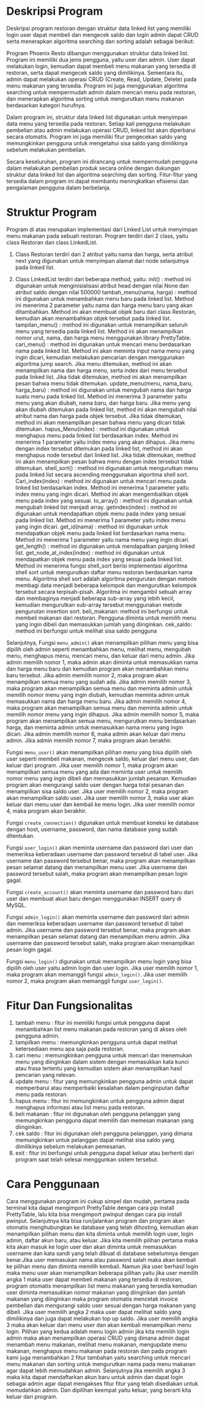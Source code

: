 # Deskripsi Program
Deskripsi program restoran dengan struktur data linked list yang memiliki login user dapat membeli dan mengecek saldo dan login admin dapat CRUD serta menerapkan algoritma searching dan sorting adalah sebagai berikut:

Program Phoenix Resto dibangun menggunakan struktur data linked list. Program ini memiliki dua jenis pengguna, yaitu user dan admin. User dapat melakukan login, kemudian dapat membeli menu makanan yang tersedia di restoran, serta dapat mengecek saldo yang dimilikinya. Sementara itu, admin dapat melakukan operasi CRUD (Create, Read, Update, Delete) pada menu makanan yang tersedia. Program ini juga menggunakan algoritma searching untuk mempermudah admin dalam mencari menu pada restoran, dan menerapkan algoritma sorting untuk mengurutkan menu makanan berdasarkan kategori hurufnya.

Dalam program ini, struktur data linked list digunakan untuk menyimpan data menu yang tersedia pada restoran. Setiap kali pengguna melakukan pembelian atau admin melakukan operasi CRUD, linked list akan diperbarui secara otomatis. Program ini juga memiliki fitur pengecekan saldo yang memungkinkan pengguna untuk mengetahui sisa saldo yang dimilikinya sebelum melakukan pembelian.

Secara keseluruhan, program ini dirancang untuk mempermudah pengguna dalam melakukan pembelian produk secara online dengan dukungan struktur data linked list dan algoritma searching dan sorting. Fitur-fitur yang tersedia dalam program ini dapat membantu meningkatkan efisiensi dan pengalaman pengguna dalam berbelanja.

# Struktur Program
Program di atas merupakan implementasi dari Linked List untuk menyimpan menu makanan pada sebuah restoran. Program terdiri dari 2 class, yaitu class Restoran dan class LinkedList.

1. Class Restoran terdiri dari 2 atribut yaitu nama dan harga, serta atribut next yang digunakan untuk menyimpan alamat dari node selanjutnya pada linked list.

2. Class LinkedList terdiri dari beberapa method, yaitu:
init() : method ini digunakan untuk menginisialisasi atribut head dengan nilai None dan atribut saldo dengan nilai 500000
tambah_menu(nama, harga) : method ini digunakan untuk menambahkan menu baru pada linked list. Method ini menerima 2 parameter yaitu nama dan harga menu baru yang akan ditambahkan. Method ini akan membuat objek baru dari class Restoran, kemudian akan menambahkan objek tersebut pada linked list.
tampilan_menu() : method ini digunakan untuk menampilkan seluruh menu yang tersedia pada linked list. Method ini akan menampilkan nomor urut, nama, dan harga menu menggunakan library PrettyTable.
cari_menu() : method ini digunakan untuk mencari menu berdasarkan nama pada linked list. Method ini akan meminta input nama menu yang ingin dicari, kemudian melakukan pencarian dengan menggunakan algoritma jump search. Jika menu ditemukan, method ini akan menampilkan nama dan harga menu, serta index dari menu tersebut pada linked list. Jika tidak ditemukan, method ini akan menampilkan pesan bahwa menu tidak ditemukan.
update_menu(menu, nama_baru, harga_baru) : method ini digunakan untuk mengubah nama dan harga suatu menu pada linked list. Method ini menerima 3 parameter yaitu menu yang akan diubah, nama baru, dan harga baru. Jika menu yang akan diubah ditemukan pada linked list, method ini akan mengubah nilai atribut nama dan harga pada objek tersebut. Jika tidak ditemukan, method ini akan menampilkan pesan bahwa menu yang dicari tidak ditemukan.
hapus_Menu(index) : method ini digunakan untuk menghapus menu pada linked list berdasarkan index. Method ini menerima 1 parameter yaitu index menu yang akan dihapus. Jika menu dengan index tersebut ditemukan pada linked list, method ini akan menghapus node tersebut dari linked list. Jika tidak ditemukan, method ini akan menampilkan pesan bahwa menu dengan index tersebut tidak ditemukan.
shell_sort() : method ini digunakan untuk mengurutkan menu pada linked list secara ascending menggunakan algoritma shell sort.
Cari_index(index) : method ini digunakan untuk mencari menu pada linked list berdasarkan index. Method ini menerima 1 parameter yaitu index menu yang ingin dicari. Method ini akan mengembalikan objek menu pada index yang sesuai.
to_array() : method ini digunakan untuk mengubah linked list menjadi array.
getindex(index) : method ini digunakan untuk mendapatkan objek menu pada index yang sesuai pada linked list. Method ini menerima 1 parameter yaitu index menu yang ingin dicari.
get_id(nama) : method ini digunakan untuk mendapatkan objek menu pada linked list berdasarkan nama menu. Method ini menerima 1 parameter yaitu nama menu yang ingin dicari.
get_length() : method ini digunakan untuk mendapatkan panjang linked list.
get_node_at_index(index) : method ini digunakan untuk mendapatkan objek menu pada index yang sesuai pada linked list. Method ini menerima fungsi shell_sort berisi implementasi algoritma shell sort untuk mengurutkan daftar menu restoran berdasarkan nama menu. Algoritma shell sort adalah algoritma pengurutan dengan metode membagi data menjadi beberapa kelompok dan mengurutkan kelompok tersebut secara terpisah-pisah. Algoritma ini mengambil sebuah array dan membaginya menjadi beberapa sub-array yang lebih kecil, kemudian mengurutkan sub-array tersebut menggunakan metode pengurutan insertion sort.
beli_makanan: method ini berfungsi untuk membeli makanan dari restoran. Pengguna diminta untuk memilih menu yang ingin dibeli dan memasukkan jumlah yang diinginkan.
cek_saldo: method ini berfungsi untuk melihat sisa saldo pengguna

Selanjutnya, Fungsi `menu_admin()` akan menampilkan pilihan menu yang bisa dipilih oleh admin seperti menambahkan menu, melihat menu, mengubah menu, menghapus menu, mencari menu, dan keluar dari menu admin.
Jika admin memilih nomor 1, maka admin akan diminta untuk memasukkan nama dan harga menu baru dan kemudian program akan menambahkan menu baru tersebut.
Jika admin memilih nomor 2, maka program akan menampilkan semua menu yang sudah ada.
Jika admin memilih nomor 3, maka program akan menampilkan semua menu dan meminta admin untuk memilih nomor menu yang ingin diubah, kemudian meminta admin untuk memasukkan nama dan harga menu baru.
Jika admin memilih nomor 4, maka program akan menampilkan semua menu dan meminta admin untuk memilih nomor menu yang ingin dihapus.
Jika admin memilih nomor 5, maka program akan menampilkan semua menu, mengurutkan menu berdasarkan harga, dan meminta admin untuk memasukkan nama menu yang ingin dicari.
Jika admin memilih nomor 6, maka admin akan keluar dari menu admin.
Jika admin memilih nomor 7, maka program akan berakhir.

Fungsi `menu_user()` akan menampilkan pilihan menu yang bisa dipilih oleh user seperti membeli makanan, mengecek saldo, keluar dari menu user, dan keluar dari program.
Jika user memilih nomor 1, maka program akan menampilkan semua menu yang ada dan meminta user untuk memilih nomor menu yang ingin dibeli dan memasukkan jumlah pesanan. Kemudian program akan mengurangi saldo user dengan harga total pesanan dan menampilkan sisa saldo user.
Jika user memilih nomor 2, maka program akan menampilkan saldo user.
Jika user memilih nomor 3, maka user akan keluar dari menu user dan kembali ke menu login.
Jika user memilih nomor 4, maka program akan berakhir.

Fungsi `create_connection()` digunakan untuk membuat koneksi ke database dengan host, username, password, dan nama database yang sudah ditentukan.

Fungsi `user_login()` akan meminta username dan password dari user dan memeriksa keberadaan username dan password tersebut di tabel user. Jika username dan password tersebut benar, maka program akan menampilkan pesan selamat datang dan menampilkan menu user. Jika username dan password tersebut salah, maka program akan menampilkan pesan login gagal.

Fungsi `create_account()` akan meminta username dan password baru dari user dan membuat akun baru dengan menggunakan INSERT query di MySQL.

Fungsi `admin_login()` akan meminta username dan password dari admin dan memeriksa keberadaan username dan password tersebut di tabel admin. Jika username dan password tersebut benar, maka program akan menampilkan pesan selamat datang dan menampilkan menu admin. Jika username dan password tersebut salah, maka program akan menampilkan pesan login gagal.

Fungsi `menu_login()` digunakan untuk menampilkan menu login yang bisa dipilih oleh user yaitu admin login dan user login. Jika user memilih nomor 1, maka program akan memanggil fungsi `admin_login()`. Jika user memilih nomor 2, maka program akan memanggil fungsi `user_login()`.



# Fitur Dan Fungsionalitas
1. tambah menu : fitur ini memiliki fungsi untuk pengguna dapat menambahkan list menu makanan pada restoran yang di akses oleh pengguna admin.
2. tampilkan menu : memungkinkan pengguna untuk dapat melihat ketersediaan menu apa saja pada restoran.
3. cari menu : memungkinkan pengguna untuk mencari dan menemukan menu yang diinginkan dalam sistem dengan memasukkan kata kunci atau frasa tertentu yang kemudian sistem akan menampilkan hasil pencarian yang relevan.
4. update menu : fitur yang memungkinkan pengguna admin untuk dapat memperbarui atau memperbaiki kesalahan dalam penginputan daftar menu pada restoran.
5. hapus menu : fitur ini memungkinkan untuk pengguna admin dapat menghapus informasi atau list menu pada restoran.
6. beli makanan : fitur ini digunakan oleh pengguna pelanggan yang memungkinkan pengguna dapat memilih dan memesan makanan yang diinginkan.
7. cek saldo : fitur ini digunakan oleh pengguna pelanggan, yang dimana memungkinkan untuk pelanggan dapat melihat sisa saldo yang dimilikinya sebelum melakukan pemesanan.
8. exit : fitur ini berfungsi untuk pengguna dapat keluar atau berhenti dari program saat telah selesai menggunkan sistem tersebut.


# Cara Penggunaan
 Cara menggunakan program ini cukup simpel dan mudah, pertama pada terminal kita dapat mengimport PrettyTable dengan cara pip install PrettyTable, lalu kita bisa mengimport pwinput dengan cara pip install pwinput. Selanjutnya kita bisa run/jalankan program  dan program akan otomatis menghubungkan ke database yang telah dihosting, kemudian akan menampilkan pilihan menu dan kita diminta untuk memilih login user, login admin, daftar akun baru, atau keluar. Jika kita memilih pilihan pertama maka kita akan masuk ke login user dan akan diminta untuk memasukkan username dan kata sandi yang telah dibuat di database sebelumnya dengan benar.Jika user memasukan nama atau password salah maka akan kembali ke pilihan menu dan diminta memilih kembali. Namun jika user berhasil login maka menu user akan menampilkan beberapa pilihan yaitu jika user memilih angka 1 maka user dapat membeli makanan yang tersedia di restoran, program otomatis menampilkan list menu makanan yang tersedia kemudian user diminta memasukkan nomor makanan yang diinginkan dan jumlah makanan yang diinginkan maka program otomatis mencetak invoice pembelian dan mengurangi saldo user sesuai dengan harga makanan yang dibeli. Jika user memilih angka 2 maka user dapat melihat saldo yang dimilikinya dan juga dapat melakukan top up saldo. Jika user memilih angka 3 maka akan keluar dari menu user dan akan kembali menampilkan menu login. Pilihan yang kedua adalah menu login admin jika kita memilih login admin maka akan menampilkan operasi CRUD yang dimana admin dapat menambah menu makanan, melihat menu makanan, mengupdate menu makanan, menghapus menu makanan pada restoran dan pada program kami juga menambahkan 2 fitur tambahan yaitu searching untuk mencari menu makanan dan sorting untuk mengurutkan nama pada menu makanan agar dapat lebih memudahkan admin. Selanjutnya jika  memilih angka 3 maka kita dapat mendaftarkan akun baru untuk admin dan dapat login sebagai admin agar dapat mengakses fitur fitur yang telah disediakan untuk memudahkan admin. Dan dipilihan keempat yaitu keluar, yang berarti kita keluar dari program.
